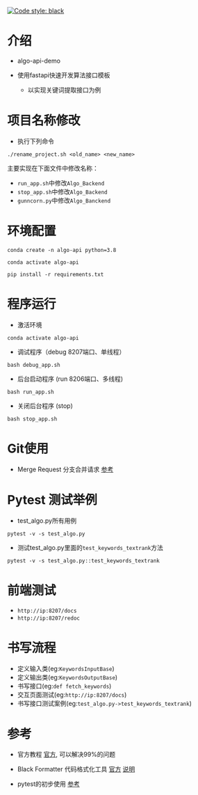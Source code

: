 [![Code style: black](https://img.shields.io/badge/code%20style-black-000000.svg)](https://github.com/psf/black)

# 介绍

- algo-api-demo

- 使用fastapi快速开发算法接口模板

    - 以实现关键词提取接口为例 



# 项目名称修改

- 执行下列命令

```
./rename_project.sh <old_name> <new_name>
```

主要实现在下面文件中修改名称：
- `run_app.sh`中修改`Algo_Backend`
- `stop_app.sh`中修改`Algo_Backend`
- `gunncorn.py`中修改`Algo_Banckend`



# 环境配置

```
conda create -n algo-api python=3.8

conda activate algo-api

pip install -r requirements.txt

```


# 程序运行

- 激活环境

```
conda activate algo-api
```

- 调试程序（debug 8207端口、单线程）

```
bash debug_app.sh
```

- 后台启动程序 (run 8206端口、多线程)

```
bash run_app.sh
```

- 关闭后台程序 (stop)

```
bash stop_app.sh
```

# Git使用

- Merge Request 分支合并请求 [参考](https://juejin.cn/post/7028965736022278175)



# Pytest 测试举例


- test_algo.py所有用例

```
pytest -v -s test_algo.py
```

- 测试test_algo.py里面的`test_keywords_textrank`方法

```
pytest -v -s test_algo.py::test_keywords_textrank
```

# 前端测试

- `http://ip:8207/docs`
- `http://ip:8207/redoc`



# 书写流程

- 定义输入类(eg:`KeywordsInputBase`)
- 定义输出类(eg:`KeywordsOutputBase`)
- 书写接口(eg:`def fetch_keywords`)
- 交互页面测试(eg:`http://ip:8207/docs`)
- 书写接口测试案例(eg:`test_algo.py->test_keywords_textrank`)


# 参考
- 官方教程 [官方](https://fastapi.tiangolo.com/tutorial/), 可以解决99%的问题

- Black Formatter 代码格式化工具 [官方](https://marketplace.visualstudio.com/items?itemName=ms-python.black-formatter) [说明](https://muzing.top/posts/a29e4743/#the-black-code-style)
- pytest的初步使用 [参考](https://www.cnblogs.com/hiyong/tag/pytest/)